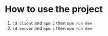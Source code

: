 # How to use the project

1. `cd client` and `npm i` then `npm run dev`
2. `cd server` and `npm i` then `npm run dev`
